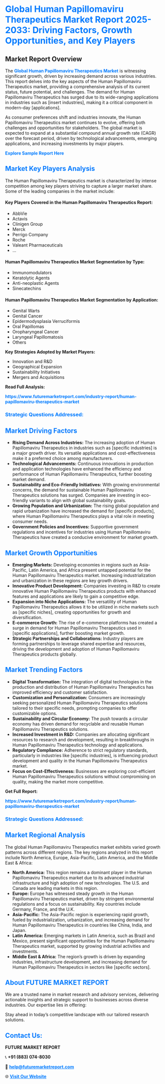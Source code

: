 <h1 style="color: #007BFF;">Global Human Papillomaviru Therapeutics Market Report 2025-2033: Driving Factors, Growth Opportunities, and Key Players</h1>

<section id="overview">
<h2>Market Report Overview</h2>
<p>The <a href="https://www.futuremarketreport.com/industry-report/human-papillomaviru-therapeutics-market" style="color: #007BFF; text-decoration: none;"><strong>Global Human Papillomaviru Therapeutics Market</strong></a> is witnessing significant growth, driven by increasing demand across various industries. This report delves into the key aspects of the Human Papillomaviru Therapeutics market, providing a comprehensive analysis of its current status, future potential, and challenges. The demand for Human Papillomaviru Therapeutics has surged due to its wide-ranging applications in industries such as [insert industries], making it a critical component in modern-day [applications].</p>
<p>As consumer preferences shift and industries innovate, the Human Papillomaviru Therapeutics market continues to evolve, offering both challenges and opportunities for stakeholders. The global market is expected to expand at a substantial compound annual growth rate (CAGR) over the forecast period, driven by technological advancements, emerging applications, and increasing investments by major players.</p>
</section>

<section id="overview">
<p><a href="https://www.futuremarketreport.com/request-sample/reportId=105908" style="color: #007BFF; text-decoration: none;"><strong>Explore Sample Report Here</strong></a></p>
</section>

<section id="key-players">
<h2 style="color: #007BFF;">Market Key Players Analysis</h2>
<p>The Human Papillomaviru Therapeutics market is characterized by intense competition among key players striving to capture a larger market share. Some of the leading companies in the market include:</p>
<h4>Key Players Covered in the Human Papillomaviru Therapeutics Report:</h4>
<ul><li>AbbVie</li><li>Actavis</li><li>Clinigen Group</li><li>Merck</li><li>Perrigo Company</li><li>Roche</li><li>Valeant Pharmaceuticals</li><li>...</li></ul>
<h4>Human Papillomaviru Therapeutics Market Segmentation by Type:</h4>
<ul><li>Immunomodulators</li><li>Keratolytic Agents</li><li>Anti-neoplastic Agents</li><li>Sinecatechins</li></ul>

<h4>Human Papillomaviru Therapeutics Market Segmentation by Application:</h4>
<ul><li>Genital Warts</li><li>Genital Cancer</li><li>Epidermodysplasia Verruciformis</li><li>Oral Papillomas</li><li>Oropharyngeal Cancer</li><li>Laryngeal Papillomatosis</li><li>Others</li></ul>
<p><strong>Key Strategies Adopted by Market Players:</strong></p>
<ul>
<li>Innovation and R&D</li>
<li>Geographical Expansion</li>
<li>Sustainability Initiatives</li>
<li>Mergers and Acquisitions</li>
</ul>
</section>

<section>
<p><strong>Read Full Analysis: </strong></p><a href="https://www.futuremarketreport.com/industry-report/human-papillomaviru-therapeutics-market" style="color: #007BFF; text-decoration: none;"><strong>https://www.futuremarketreport.com/industry-report/human-papillomaviru-therapeutics-market</strong></a>
<h3 style="color: #007BFF;">Strategic Questions Addressed:</h3>
</section>

<section id="driving-factors">
<h2 style="color: #007BFF;">Market Driving Factors</h2>
<ul>
<li><strong>Rising Demand Across Industries:</strong> The increasing adoption of Human Papillomaviru Therapeutics in industries such as [specific industries] is a major growth driver. Its versatile applications and cost-effectiveness make it a preferred choice among manufacturers.</li>
<li><strong>Technological Advancements:</strong> Continuous innovations in production and application technologies have enhanced the efficiency and performance of Human Papillomaviru Therapeutics, further boosting market demand.</li>
<li><strong>Sustainability and Eco-Friendly Initiatives:</strong> With growing environmental concerns, the demand for sustainable Human Papillomaviru Therapeutics solutions has surged. Companies are investing in eco-friendly variants to align with global sustainability goals.</li>
<li><strong>Growing Population and Urbanization:</strong> The rising global population and rapid urbanization have increased the demand for [specific products], where Human Papillomaviru Therapeutics plays a vital role in meeting consumer needs.</li>
<li><strong>Government Policies and Incentives:</strong> Supportive government regulations and incentives for industries using Human Papillomaviru Therapeutics have created a conducive environment for market growth.</li>
</ul>
</section>

<section id="growth-opportunities">
<h2 style="color: #007BFF;">Market Growth Opportunities</h2>
<ul>
<li><strong>Emerging Markets:</strong> Developing economies in regions such as Asia-Pacific, Latin America, and Africa present untapped potential for the Human Papillomaviru Therapeutics market. Increasing industrialization and urbanization in these regions are key growth drivers.</li>
<li><strong>Innovative Product Development:</strong> Companies investing in R&D to create innovative Human Papillomaviru Therapeutics products with enhanced features and applications are likely to gain a competitive edge.</li>
<li><strong>Expansion into Niche Applications:</strong> The versatility of Human Papillomaviru Therapeutics allows it to be utilized in niche markets such as [specific niches], creating opportunities for growth and diversification.</li>
<li><strong>E-commerce Growth:</strong> The rise of e-commerce platforms has created a surge in demand for Human Papillomaviru Therapeutics used in [specific applications], further boosting market growth.</li>
<li><strong>Strategic Partnerships and Collaborations:</strong> Industry players are forming partnerships to leverage shared expertise and resources, driving the development and adoption of Human Papillomaviru Therapeutics products globally.</li>
</ul>
</section>

<section id="trending-factors">
<h2 style="color: #007BFF;">Market Trending Factors</h2>
<ul>
<li><strong>Digital Transformation:</strong> The integration of digital technologies in the production and distribution of Human Papillomaviru Therapeutics has improved efficiency and customer satisfaction.</li>
<li><strong>Customization and Personalization:</strong> Consumers are increasingly seeking personalized Human Papillomaviru Therapeutics solutions tailored to their specific needs, prompting companies to offer customizable options.</li>
<li><strong>Sustainability and Circular Economy:</strong> The push towards a circular economy has driven demand for recyclable and reusable Human Papillomaviru Therapeutics solutions.</li>
<li><strong>Increased Investment in R&D:</strong> Companies are allocating significant resources to research and development, resulting in breakthroughs in Human Papillomaviru Therapeutics technology and applications.</li>
<li><strong>Regulatory Compliance:</strong> Adherence to strict regulatory standards, particularly in industries like [specific industries], is influencing product development and quality in the Human Papillomaviru Therapeutics market.</li>
<li><strong>Focus on Cost-Effectiveness:</strong> Businesses are exploring cost-efficient Human Papillomaviru Therapeutics solutions without compromising on quality, making the market more competitive.</li>
</ul>
</section>

<section>
<p><strong>Get Full Report: </strong></p><a href="https://www.futuremarketreport.com/industry-report/human-papillomaviru-therapeutics-market" style="color: #007BFF; text-decoration: none;"><strong>https://www.futuremarketreport.com/industry-report/human-papillomaviru-therapeutics-market</strong></a>
<h3 style="color: #007BFF;">Strategic Questions Addressed:</h3>
</section>


<section id="regional-analysis">
<h2 style="color: #007BFF;">Market Regional Analysis</h2>
<p>The global Human Papillomaviru Therapeutics market exhibits varied growth patterns across different regions. The key regions analyzed in this report include North America, Europe, Asia-Pacific, Latin America, and the Middle East & Africa:</p>
<ul>
<li><strong>North America:</strong> This region remains a dominant player in the Human Papillomaviru Therapeutics market due to its advanced industrial infrastructure and high adoption of new technologies. The U.S. and Canada are leading markets in this region.</li>
<li><strong>Europe:</strong> Europe has witnessed steady growth in the Human Papillomaviru Therapeutics market, driven by stringent environmental regulations and a focus on sustainability. Key countries include Germany, France, and the U.K.</li>
<li><strong>Asia-Pacific:</strong> The Asia-Pacific region is experiencing rapid growth, fueled by industrialization, urbanization, and increasing demand for Human Papillomaviru Therapeutics in countries like China, India, and Japan.</li>
<li><strong>Latin America:</strong> Emerging markets in Latin America, such as Brazil and Mexico, present significant opportunities for the Human Papillomaviru Therapeutics market, supported by growing industrial activities and investments.</li>
<li><strong>Middle East & Africa:</strong> The region’s growth is driven by expanding industries, infrastructure development, and increasing demand for Human Papillomaviru Therapeutics in sectors like [specific sectors].</li>
</ul>
</section>

<footer>
<h2 style="color: #007BFF;">About FUTURE MARKET REPORT</h2>
<p>We are a trusted name in market research and advisory services, delivering actionable insights and strategic support to businesses across diverse industries. Our expertise lies in offering:</p>

<p>Stay ahead in today’s competitive landscape with our tailored research solutions.</p>

<h2 style="color: #007BFF;">Contact Us:</h2>
<p><strong>FUTURE MARKET REPORT</strong></p>
<p>📞 <strong>+91 (883) 074-8030</strong></p>
<p>📧 <strong><a href="mailto:help@futuremarketreport.com" style="color: #007BFF;">help@futuremarketreport.com</a></strong></p>
<p>🌐 <strong><a href="https://www.futuremarketreport.com/" style="color: #007BFF;">Visit Our Website</a></strong></p>
</footer>